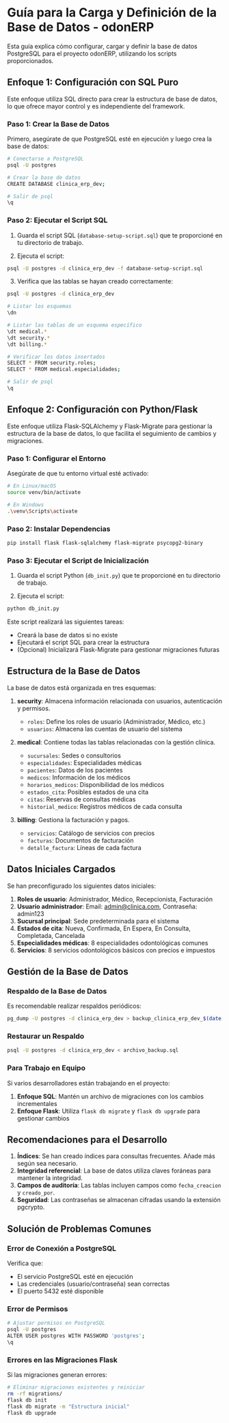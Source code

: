 # Guía para la Carga y Definición de la Base de Datos - odonERP

Esta guía explica cómo configurar, cargar y definir la base de datos PostgreSQL para el proyecto odonERP, utilizando los scripts proporcionados.

## Enfoque 1: Configuración con SQL Puro

Este enfoque utiliza SQL directo para crear la estructura de base de datos, lo que ofrece mayor control y es independiente del framework.

### Paso 1: Crear la Base de Datos

Primero, asegúrate de que PostgreSQL esté en ejecución y luego crea la base de datos:

```bash
# Conectarse a PostgreSQL
psql -U postgres

# Crear la base de datos
CREATE DATABASE clinica_erp_dev;

# Salir de psql
\q
```

### Paso 2: Ejecutar el Script SQL

1. Guarda el script SQL (`database-setup-script.sql`) que te proporcioné en tu directorio de trabajo.

2. Ejecuta el script:

```bash
psql -U postgres -d clinica_erp_dev -f database-setup-script.sql
```

3. Verifica que las tablas se hayan creado correctamente:

```bash
psql -U postgres -d clinica_erp_dev

# Listar los esquemas
\dn

# Listar las tablas de un esquema específico
\dt medical.*
\dt security.*
\dt billing.*

# Verificar los datos insertados
SELECT * FROM security.roles;
SELECT * FROM medical.especialidades;

# Salir de psql
\q
```

## Enfoque 2: Configuración con Python/Flask

Este enfoque utiliza Flask-SQLAlchemy y Flask-Migrate para gestionar la estructura de la base de datos, lo que facilita el seguimiento de cambios y migraciones.

### Paso 1: Configurar el Entorno

Asegúrate de que tu entorno virtual esté activado:

```bash
# En Linux/macOS
source venv/bin/activate

# En Windows
.\venv\Scripts\activate
```

### Paso 2: Instalar Dependencias

```bash
pip install flask flask-sqlalchemy flask-migrate psycopg2-binary
```

### Paso 3: Ejecutar el Script de Inicialización

1. Guarda el script Python (`db_init.py`) que te proporcioné en tu directorio de trabajo.

2. Ejecuta el script:

```bash
python db_init.py
```

Este script realizará las siguientes tareas:
- Creará la base de datos si no existe
- Ejecutará el script SQL para crear la estructura
- (Opcional) Inicializará Flask-Migrate para gestionar migraciones futuras

## Estructura de la Base de Datos

La base de datos está organizada en tres esquemas:

1. **security**: Almacena información relacionada con usuarios, autenticación y permisos.
   - `roles`: Define los roles de usuario (Administrador, Médico, etc.)
   - `usuarios`: Almacena las cuentas de usuario del sistema

2. **medical**: Contiene todas las tablas relacionadas con la gestión clínica.
   - `sucursales`: Sedes o consultorios
   - `especialidades`: Especialidades médicas
   - `pacientes`: Datos de los pacientes
   - `medicos`: Información de los médicos
   - `horarios_medicos`: Disponibilidad de los médicos
   - `estados_cita`: Posibles estados de una cita
   - `citas`: Reservas de consultas médicas
   - `historial_medico`: Registros médicos de cada consulta

3. **billing**: Gestiona la facturación y pagos.
   - `servicios`: Catálogo de servicios con precios
   - `facturas`: Documentos de facturación
   - `detalle_factura`: Líneas de cada factura

## Datos Iniciales Cargados

Se han preconfigurado los siguientes datos iniciales:

1. **Roles de usuario**: Administrador, Médico, Recepcionista, Facturación
2. **Usuario administrador**: Email: admin@clinica.com, Contraseña: admin123
3. **Sucursal principal**: Sede predeterminada para el sistema
4. **Estados de cita**: Nueva, Confirmada, En Espera, En Consulta, Completada, Cancelada
5. **Especialidades médicas**: 8 especialidades odontológicas comunes
6. **Servicios**: 8 servicios odontológicos básicos con precios e impuestos

## Gestión de la Base de Datos

### Respaldo de la Base de Datos

Es recomendable realizar respaldos periódicos:

```bash
pg_dump -U postgres -d clinica_erp_dev > backup_clinica_erp_dev_$(date +"%Y%m%d").sql
```

### Restaurar un Respaldo

```bash
psql -U postgres -d clinica_erp_dev < archivo_backup.sql
```

### Para Trabajo en Equipo

Si varios desarrolladores están trabajando en el proyecto:

1. **Enfoque SQL**: Mantén un archivo de migraciones con los cambios incrementales
2. **Enfoque Flask**: Utiliza `flask db migrate` y `flask db upgrade` para gestionar cambios

## Recomendaciones para el Desarrollo

1. **Índices**: Se han creado índices para consultas frecuentes. Añade más según sea necesario.
2. **Integridad referencial**: La base de datos utiliza claves foráneas para mantener la integridad.
3. **Campos de auditoría**: Las tablas incluyen campos como `fecha_creacion` y `creado_por`.
4. **Seguridad**: Las contraseñas se almacenan cifradas usando la extensión pgcrypto.

## Solución de Problemas Comunes

### Error de Conexión a PostgreSQL

Verifica que:
- El servicio PostgreSQL esté en ejecución
- Las credenciales (usuario/contraseña) sean correctas
- El puerto 5432 esté disponible

### Error de Permisos

```bash
# Ajustar permisos en PostgreSQL
psql -U postgres
ALTER USER postgres WITH PASSWORD 'postgres';
\q
```

### Errores en las Migraciones Flask

Si las migraciones generan errores:

```bash
# Eliminar migraciones existentes y reiniciar
rm -rf migrations/
flask db init
flask db migrate -m "Estructura inicial"
flask db upgrade
```